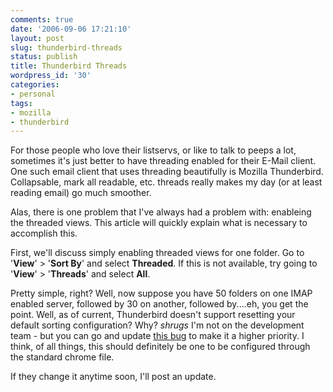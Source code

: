 ```yaml
---
comments: true
date: '2006-09-06 17:21:10'
layout: post
slug: thunderbird-threads
status: publish
title: Thunderbird Threads
wordpress_id: '30'
categories:
- personal
tags:
- mozilla
- thunderbird
---
```


For those people who love their listservs, or like to talk to peeps a lot, sometimes it's just better to have threading enabled for their E-Mail client. One such email client that uses threading beautifully is Mozilla Thunderbird. Collapsable, mark all readable, etc. threads really makes my day (or at least reading email) go much smoother.

Alas, there is one problem that I've always had a problem with: enableing the threaded views. This article will quickly explain what is necessary to accomplish this. 

<!--more-->
First, we'll discuss simply enabling threaded views for one folder. Go to '<strong>View</strong>' > '<strong>Sort By</strong>' and select <strong>Threaded</strong>. If this is not available, try going to '<strong>View</strong>' > '<strong>Threads</strong>' and select <strong>All</strong>. 

Pretty simple, right? Well, now suppose you have 50 folders on one IMAP enabled server, followed by 30 on another, followed by....eh, you get the point. Well, as of current, Thunderbird doesn't support resetting your default sorting configuration? Why? *shrugs* I'm not on the development team - but you can go and update <a href="https://bugzilla.mozilla.org/show_bug.cgi?id=86845">this bug</a> to make it a higher priority. I think, of all things, this should definitely be one to be configured through the standard chrome file. 

If they change it anytime soon, I'll post an update. 
